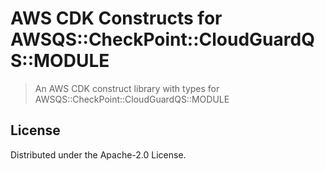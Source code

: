 # AWS CDK Constructs for AWSQS::CheckPoint::CloudGuardQS::MODULE

> An AWS CDK construct library with types for AWSQS::CheckPoint::CloudGuardQS::MODULE

## License

Distributed under the Apache-2.0 License.
